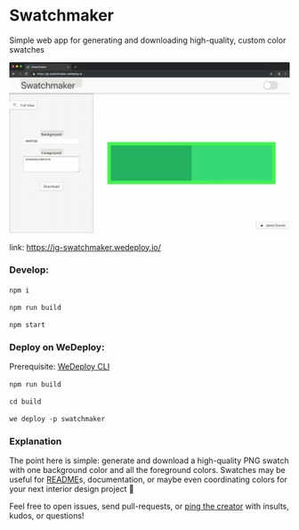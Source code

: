 # Swatchmaker
Simple web app for generating and downloading high-quality, custom color swatches

![](.media/swatchmaker-demo.gif)

link: https://jg-swatchmaker.wedeploy.io/

### Develop:

`npm i`

`npm run build`

`npm start`


### Deploy on WeDeploy:
Prerequisite: [WeDeploy CLI](https://wedeploy.com/docs/intro/using-the-command-line/)

`npm run build`

`cd build`

`we deploy -p swatchmaker`


### Explanation
The point here is simple: generate and download a high-quality PNG swatch with one background color and all the foreground colors. Swatches may be useful for [README](https://github.com/jaredgorski/Nineties/blob/master/README.md)s, documentation, or maybe even coordinating colors for your next interior design project 🎨

Feel free to open issues, send pull-requests, or [ping the creator](mailto:jaredgorski6@gmail.com) with insults, kudos, or questions!
